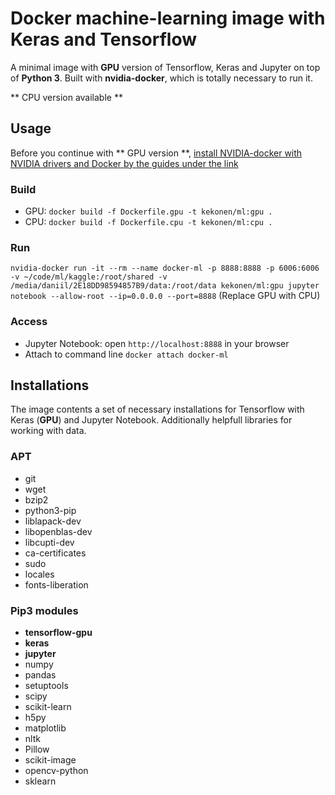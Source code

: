 # Docker machine-learning image with Keras and Tensorflow
A minimal image with **GPU** version of Tensorflow, Keras and Jupyter on top of **Python 3**. Built with **nvidia-docker**, which is totally necessary to run it. 

** CPU version available **

## Usage
Before you continue with ** GPU version **, [install NVIDIA-docker with NVIDIA drivers and Docker by the guides under the link](https://github.com/NVIDIA/nvidia-docker)
### Build
- GPU: `docker build -f Dockerfile.gpu -t kekonen/ml:gpu .`
- CPU: `docker build -f Dockerfile.cpu -t kekonen/ml:cpu .`

### Run
`nvidia-docker run -it --rm --name docker-ml -p 8888:8888 -p 6006:6006 -v ~/code/ml/kaggle:/root/shared -v /media/daniil/2E18DD98594857B9/data:/root/data kekonen/ml:gpu jupyter notebook --allow-root --ip=0.0.0.0 --port=8888`
(Replace GPU with CPU)

### Access
- Jupyter Notebook: open `http://localhost:8888` in your browser
- Attach to command line `docker attach docker-ml`


## Installations
The image contents a set of necessary installations for Tensorflow with Keras (**GPU**) and Jupyter Notebook. Additionally helpfull libraries for working with data.

### APT
- git
- wget
- bzip2
- python3-pip
- liblapack-dev
- libopenblas-dev
- libcupti-dev
- ca-certificates
- sudo
- locales
- fonts-liberation

### Pip3 modules
- **tensorflow-gpu**
- **keras**
- **jupyter**
- numpy
- pandas
- setuptools
- scipy
- scikit-learn
- h5py
- matplotlib
- nltk
- Pillow
- scikit-image
- opencv-python
- sklearn

